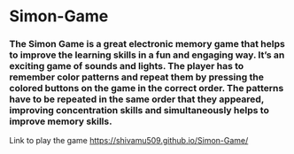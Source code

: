 # Simon-Game
### The Simon Game is a great electronic memory game that helps to improve the learning skills in a fun and engaging way. It’s an exciting game of sounds and lights. The player has to remember color patterns and repeat them by pressing the colored buttons on the game in the correct order. The patterns have to be repeated in the same order that they appeared, improving concentration skills and simultaneously helps to improve memory skills.

Link to play the game
https://shivamu509.github.io/Simon-Game/

